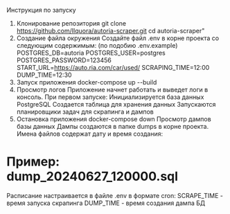 Инструкция по запуску
1. Клонирование репозитория
git clone https://github.com/Ilquora/autoria-scraper.git
cd autoria-scraper"
2. Создание файла окружения
Создайте файл .env в корне проекта со следующим содержимым:
(по подобию .env.example)
POSTGRES_DB=autoria
POSTGRES_USER=postgres
POSTGRES_PASSWORD=123456
START_URL=https://auto.ria.com/car/used/
SCRAPING_TIME=12:00
DUMP_TIME=12:30
3. Запуск приложения
docker-compose up --build
4. Просмотр логов
Приложение начнет работать и выведет логи в консоль. При первом запуске:
Инициализируется база данных PostgreSQL
Создается таблица для хранения данных
Запускаются планировщики задач для скрапинга и дампов
5. Остановка приложения 
docker-compose down
Просмотр дампов базы данных
Дампы создаются в папке dumps в корне проекта. Имена файлов содержат дату и время создания:
# Пример: dump_20240627_120000.sql
Расписание настраивается в файле .env в формате cron:
SCRAPE_TIME - время запуска скрапинга
DUMP_TIME - время создания дампа БД
